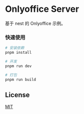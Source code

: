 # Onlyoffice Server

基于 nest 的 Onlyoffice 示例。


### 快速使用

```bash
# 安装依赖
pnpm install

# 开发
pnpm run dev

# 打包
pnpm run build
```


## License

[MIT](/LICENSE)
